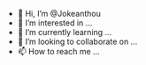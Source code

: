 - 👋 Hi, I’m @Jokeanthou
- 👀 I’m interested in ...
- 🌱 I’m currently learning ...
- 💞️ I’m looking to collaborate on ...
- 📫 How to reach me ...

<!---
Jokeanthou/Jokeanthou is a ✨ special ✨ repository because its `README.md` (this file) appears on your GitHub profile.
You can click the Preview link to take a look at your changes.
--->
